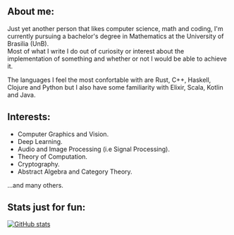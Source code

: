 ## About me:

Just yet another person that likes computer science, math and coding, I'm currently pursuing a bachelor's degree in Mathematics at the University of Brasilia (UnB). </br>
Most of what I write I do out of curiosity or interest about the implementation of something and whether or not I would be able to achieve it.

The languages I feel the most confortable with are Rust, C++, Haskell, Clojure and Python but I also have some familiarity with Elixir, Scala, Kotlin and Java.

## Interests:

- Computer Graphics and Vision.
- Deep Learning.
- Audio and Image Processing (i.e Signal Processing).
- Theory of Computation.
- Cryptography.
- Abstract Algebra and Category Theory.

...and many others.

## Stats just for fun:
[![GitHub stats](https://github-readme-stats.vercel.app/api?username=bvrner)](https://github.com/anuraghazra/github-readme-stats)
